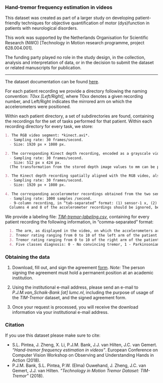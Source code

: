 ### Hand-tremor frequency estimation in videos

This dataset was created as part of a larger study on developing patient-friendly techniques for objective quantification of motor (dys)function in patients with neurological disorders. 

This work was supported by the Netherlands Organisation for Scientific Research (NWO) [Technology in Motion research programme, project 628.004.001]. 

The funding party played no role in the study design, in the collection, analysis and interpretation of
data, or in the decision to submit the dataset or related manuscripts for publication.

________________

The dataset documentation can be found [here](https://github.com/SilviaLauraPintea/hand-tremor/TIM-Tremor.pdf).

For each patient recording we provide a directory following the naming convention: 
*T0xx [Left/Right]*, where T0xx denotes a given recording number, and Left/Right indicates the mirrored arm on which the accelerometers were positioned. 

Within each patient directory, a set of subdirectories are found, containing the recordings for the set of tasks performed for that patient. 
Within each recording directory for every task, we store:

```markdown
1. The RGB video segment: *kinect.avi*.
  - Sampling rate: 30 frames/second.
  - Size: 1920 px × 1080 px.
  
2. The corresponding Kinect depth recording, encoded as a grayscale video: *kinect_depth.avi*.
  - Sampling rate: 30 frames/second.
  - Size: 512 px x 424 px.
  (The transformation from the stored depth image values to mm can be performed by applying the scaling: 4000 / 255.)

3. The Kinect depth recording spatially aligned with the RGB video, also encoded as a grayscale video: *kinect_map.avi*.
  - Sampling rate: 30 frames/second.
  - Size: 1920 px × 1080 px.
  
4. The corresponding accelerometer recordings obtained from the two sensors used: *kinect_accelerometer.tsv*
  - Sampling rate: 1000 samples /second.
  - 9-column recording, in “tab-separated” format: (1) sensor-1 x, (2) sensor-1 y, (3) sensor-1 z, (4) ignore, (5) sensor-2 x, (6) sensor-2 y, (7) sensor-2 z, (8) ignore, (9) ignore.
  Columns 4 and 8 of the accelerometer recordings should be ignored, because there was no input on these channels. Column 9 should also be ignored, it contains a digital value that was not used (and therefore not properly set/meaningful).
```

We provide a labeling file: *[TIM-tremor-labeling.csv](https://github.com/SilviaLauraPintea/hand-tremor/TIM-tremor-labeling.csv)*, containing for every patient recording the following information, in “comma-separated” format:

```markdown
  1. The arm, as displayed in the video, on which the accelerometers are positioned.
  2. Tremor rating ranging from 0 to 10 of the left arm of the patient.
  3. Tremor rating ranging from 0 to 10 of the right arm of the patient.
  4. Five classes diagnosis: 0 - No convincing tremor, 1 - Parkinsonian tremor, 2 - Essential tremor, 3 - Dystonic tremor, 4 - Functional tremor, and 5 - Other (note: multiple labels can be present in one recording).
```
### Obtaining the data

1. Download, fill out, and sign the agreement [form](https://github.com/SilviaLauraPintea/hand-tremor/agreement_form.pdf).
*Note:* The person signing the agreement must hold a permanent position at an academic institution.

2. Using the institutional e-mail address, please send an e-mail to *P.J.M.van_Schaik-Bank [at] lumc.nl*, including the purpose of usage of the *TIM-Tremor* dataset, and the signed agreement form.

3. Once your request is processed, you will receive the download information via your institutional e-mail address.

### Citation

If you use this dataset please make sure to cite:

- S.L. Pintea, J. Zheng, X. Li, P.J.M. Bank, J.J. van Hilten, J.C. van Gemert. *“Hand-tremor frequency estimation in videos”*. European Conference on Computer Vision Workshop on Observing and Understanding Hands in Action (2018).
- P.J.M. Bank, S.L. Pintea, P.W. (Elma) Ouwehand, J. Zheng, J.C. van Gemert, J.J. van Hilten. *"Technology in Motion Tremor Dataset: TIM-Tremor"* (2018). 




